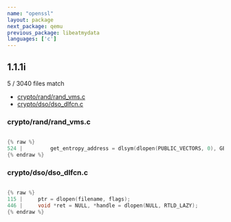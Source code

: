 ```yaml
---
name: "openssl"
layout: package
next_package: qemu
previous_package: libeatmydata
languages: ['c']
---
```

## 1.1.1i
5 / 3040 files match

 - [crypto/rand/rand_vms.c](#cryptorandrand_vmsc)
 - [crypto/dso/dso_dlfcn.c](#cryptodsodso_dlfcnc)

### crypto/rand/rand_vms.c

```c

{% raw %}
524 |         get_entropy_address = dlsym(dlopen(PUBLIC_VECTORS, 0), GET_ENTROPY);
{% endraw %}

```
### crypto/dso/dso_dlfcn.c

```c

{% raw %}
115 |     ptr = dlopen(filename, flags);
446 |     void *ret = NULL, *handle = dlopen(NULL, RTLD_LAZY);
{% endraw %}

```